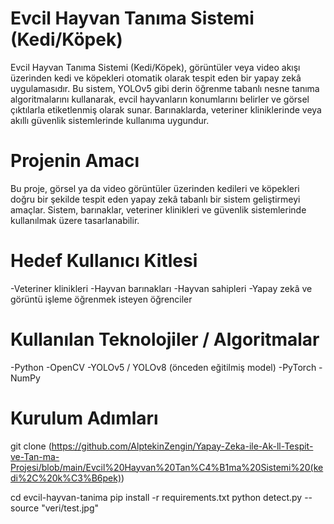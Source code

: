# Evcil Hayvan Tanıma Sistemi (Kedi/Köpek)

Evcil Hayvan Tanıma Sistemi (Kedi/Köpek), görüntüler veya video akışı üzerinden kedi ve köpekleri otomatik olarak tespit eden bir yapay zekâ uygulamasıdır. Bu sistem, YOLOv5 gibi derin öğrenme tabanlı nesne 
tanıma algoritmalarını kullanarak, evcil hayvanların konumlarını belirler ve görsel çıktılarla etiketlenmiş olarak sunar. Barınaklarda, veteriner kliniklerinde veya akıllı güvenlik sistemlerinde kullanıma uygundur.


# Projenin Amacı

Bu proje, görsel ya da video görüntüler üzerinden kedileri ve köpekleri doğru bir şekilde tespit eden yapay zekâ tabanlı bir sistem geliştirmeyi amaçlar. 
Sistem, barınaklar, veteriner klinikleri ve güvenlik sistemlerinde kullanılmak üzere tasarlanabilir.


#  Hedef Kullanıcı Kitlesi

-Veteriner klinikleri
-Hayvan barınakları
-Hayvan sahipleri
-Yapay zekâ ve görüntü işleme öğrenmek isteyen öğrenciler


# Kullanılan Teknolojiler / Algoritmalar

-Python
-OpenCV
-YOLOv5 / YOLOv8 (önceden eğitilmiş model)
-PyTorch
-NumPy


# Kurulum Adımları

git clone (https://github.com/AlptekinZengin/Yapay-Zeka-ile-Ak-ll-Tespit-ve-Tan-ma-Projesi/blob/main/Evcil%20Hayvan%20Tan%C4%B1ma%20Sistemi%20(kedi%2C%20k%C3%B6pek))

cd evcil-hayvan-tanima
pip install -r requirements.txt
python detect.py --source "veri/test.jpg"
